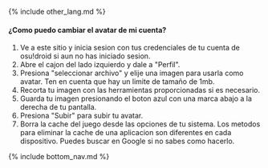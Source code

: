 {% include other_lang.md %}

#### ¿Como puedo cambiar el avatar de mi cuenta?

1. Ve a este sitio y inicia sesion con tus credenciales de tu cuenta de osu!droid si aun no has iniciado sesion.
2. Abre el cajon del lado izquierdo y dale a "Perfil".
3. Presiona "seleccionar archivo" y elije una imagen para usarla como avatar. Ten en cuenta que hay un limite de tamaño de 1mb.
4. Recorta tu imagen con las herramientas proporcionadas si es necesario.
5. Guarda tu imagen presionando el boton azul con una marca abajo a la derecha de tu pantalla.
6. Presiona "Subir" para subir tu avatar.
7. Borra la cache del juego desde las opciones de tu sistema. Los metodos para eliminar la cache de una aplicacion son diferentes en cada dispositivo. Puedes buscar en Google si no sabes como hacerlo.

<!-- Don't touch this part thank you -->
{% include bottom_nav.md %}
